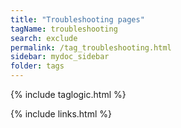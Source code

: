 ```yaml
---
title: "Troubleshooting pages"
tagName: troubleshooting
search: exclude
permalink: /tag_troubleshooting.html
sidebar: mydoc_sidebar
folder: tags
---
```

{% include taglogic.html %}

{% include links.html %}

